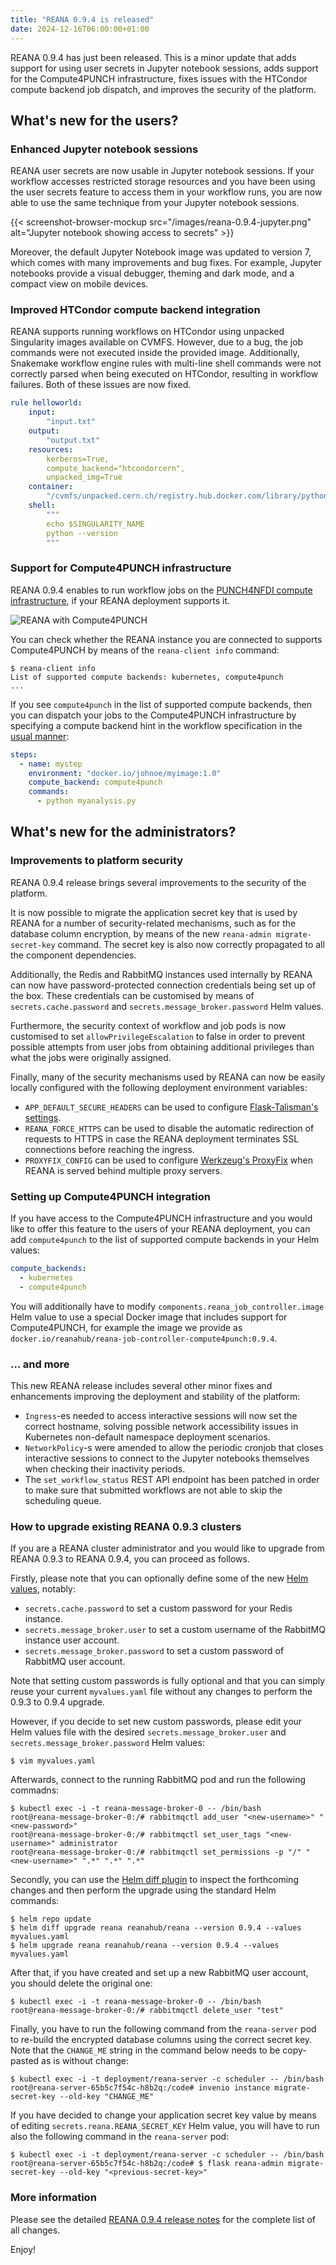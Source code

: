 ```yaml
---
title: "REANA 0.9.4 is released"
date: 2024-12-16T06:00:00+01:00
---
```


REANA 0.9.4 has just been released. This is a minor update that adds support for
using user secrets in Jupyter notebook sessions, adds support for the
Compute4PUNCH infrastructure, fixes issues with the HTCondor compute backend job
dispatch, and improves the security of the platform.

<!--more-->

## What's new for the users?

### Enhanced Jupyter notebook sessions

REANA user secrets are now usable in Jupyter notebook sessions. If your workflow
accesses restricted storage resources and you have been using the user secrets
feature to access them in your workflow runs, you are now able to use the same
technique from your Jupyter notebook sessions.

<!-- markdownlint-disable MD013 -->

{{< screenshot-browser-mockup src="/images/reana-0.9.4-jupyter.png" alt="Jupyter notebook showing access to secrets" >}}

<!-- markdownlint-enable MD013 -->

Moreover, the default Jupyter Notebook image was updated to version 7, which
comes with many improvements and bug fixes. For example, Jupyter notebooks
provide a visual debugger, theming and dark mode, and a compact view on mobile
devices.

### Improved HTCondor compute backend integration

REANA supports running workflows on HTCondor using unpacked Singularity images
available on CVMFS. However, due to a bug, the job commands were not executed
inside the provided image. Additionally, Snakemake workflow engine rules with
multi-line shell commands were not correctly parsed when being executed on
HTCondor, resulting in workflow failures. Both of these issues are now fixed.

```yaml {hl_lines=[9,13,14,15,16]}
rule helloworld:
    input:
        "input.txt"
    output:
        "output.txt"
    resources:
        kerberos=True,
        compute_backend="htcondorcern",
        unpacked_img=True
    container:
        "/cvmfs/unpacked.cern.ch/registry.hub.docker.com/library/python:3.10"
    shell:
        """
        echo $SINGULARITY_NAME
        python --version
        """
```

### Support for Compute4PUNCH infrastructure

REANA 0.9.4 enables to run workflow jobs on the
[PUNCH4NFDI compute infrastructure](https://doi.org/10.1051/epjconf/202429507020),
if your REANA deployment supports it.

![REANA with Compute4PUNCH](/images/reana-0.9.4-c4p.png)

You can check whether the REANA instance you are connected to supports
Compute4PUNCH by means of the `reana-client info` command:

```console
$ reana-client info
List of supported compute backends: kubernetes, compute4punch
...
```

If you see `compute4punch` in the list of supported compute backends, then you
can dispatch your jobs to the Compute4PUNCH infrastructure by specifying a
compute backend hint in the workflow specification in the
[usual manner](https://docs.reana.io/advanced-usage/compute-backends/slurm/#examples):

```yaml {hl_lines=[4]}
steps:
  - name: mystep
    environment: "docker.io/johnoe/myimage:1.0"
    compute_backend: compute4punch
    commands:
      - python myanalysis.py
```

## What's new for the administrators?

### Improvements to platform security

REANA 0.9.4 release brings several improvements to the security of the platform.

It is now possible to migrate the application secret key that is used by REANA
for a number of security-related mechanisms, such as for the database column
encryption, by means of the new `reana-admin migrate-secret-key` command. The
secret key is also now correctly propagated to all the component dependencies.

Additionally, the Redis and RabbitMQ instances used internally by REANA can now
have password-protected connection credentials being set up of the box. These
credentials can be customised by means of `secrets.cache.password` and
`secrets.message_broker.password` Helm values.

Furthermore, the security context of workflow and job pods is now customised to
set `allowPrivilegeEscalation` to false in order to prevent possible attempts
from user jobs from obtaining additional privileges than what the jobs were
originally assigned.

Finally, many of the security mechanisms used by REANA can now be easily locally
configured with the following deployment environment variables:

- `APP_DEFAULT_SECURE_HEADERS` can be used to configure
  [Flask-Talisman's settings](https://github.com/GoogleCloudPlatform/flask-talisman?tab=readme-ov-file#options).
- `REANA_FORCE_HTTPS` can be used to disable the automatic redirection of
  requests to HTTPS in case the REANA deployment terminates SSL connections
  before reaching the ingress.
- `PROXYFIX_CONFIG` can be used to configure
  [Werkzeug's ProxyFix](https://werkzeug.palletsprojects.com/en/stable/middleware/proxy_fix/)
  when REANA is served behind multiple proxy servers.

### Setting up Compute4PUNCH integration

If you have access to the Compute4PUNCH infrastructure and you would like to
offer this feature to the users of your REANA deployment, you can add
`compute4punch` to the list of supported compute backends in your Helm values:

```yaml {hl_lines=3}
compute_backends:
  - kubernetes
  - compute4punch
```

You will additionally have to modify `components.reana_job_controller.image`
Helm value to use a special Docker image that includes support for
Compute4PUNCH, for example the image we provide as
`docker.io/reanahub/reana-job-controller-compute4punch:0.9.4`.

### ... and more

This new REANA release includes several other minor fixes and enhancements
improving the deployment and stability of the platform:

- `Ingress`-es needed to access interactive sessions will now set the correct
  hostname, solving possible network accessibility issues in Kubernetes
  non-default namespace deployment scenarios.
- `NetworkPolicy`-s were amended to allow the periodic cronjob that closes
  interactive sessions to connect to the Jupyter notebooks themselves when
  checking their inactivity periods.
- The `set_workflow_status` REST API endpoint has been patched in order to make
  sure that submitted workflows are not able to skip the scheduling queue.

### How to upgrade existing REANA 0.9.3 clusters

If you are a REANA cluster administrator and you would like to upgrade from
REANA 0.9.3 to REANA 0.9.4, you can proceed as follows.

Firstly, please note that you can optionally define some of the new
[Helm values](https://github.com/reanahub/reana/blob/0.9.4/helm/reana/README.md),
notably:

- `secrets.cache.password` to set a custom password for your Redis instance.
- `secrets.message_broker.user` to set a custom username of the RabbitMQ
  instance user account.
- `secrets.message_broker.password` to set a custom password of RabbitMQ user
  account.

Note that setting custom passwords is fully optional and that you can simply
reuse your current `myvalues.yaml` file without any changes to perform the 0.9.3
to 0.9.4 upgrade.

However, if you decide to set new custom passwords, please edit your Helm values
file with the desired `secrets.message_broker.user` and
`secrets.message_broker.password` Helm values:

```console
$ vim myvalues.yaml
```

Afterwards, connect to the running RabbitMQ pod and run the following commadns:

```console
$ kubectl exec -i -t reana-message-broker-0 -- /bin/bash
root@reana-message-broker-0:/# rabbitmqctl add_user "<new-username>" "<new-password>"
root@reana-message-broker-0:/# rabbitmqctl set_user_tags "<new-username>" administrator
root@reana-message-broker-0:/# rabbitmqctl set_permissions -p "/" "<new-username>" ".*" ".*" ".*"
```

Secondly, you can use the
[Helm diff plugin](https://github.com/databus23/helm-diff) to inspect the
forthcoming changes and then perform the upgrade using the standard Helm
commands:

```console
$ helm repo update
$ helm diff upgrade reana reanahub/reana --version 0.9.4 --values myvalues.yaml
$ helm upgrade reana reanahub/reana --version 0.9.4 --values myvalues.yaml
```

After that, if you have created and set up a new RabbitMQ user account, you
should delete the original one:

```console
$ kubectl exec -i -t reana-message-broker-0 -- /bin/bash
root@reana-message-broker-0:/# rabbitmqctl delete_user "test"
```

Finally, you have to run the following command from the `reana-server` pod to
re-build the encrypted database columns using the correct secret key. Note that
the `CHANGE_ME` string in the command below needs to be copy-pasted as is
without change:

```console
$ kubectl exec -i -t deployment/reana-server -c scheduler -- /bin/bash
root@reana-server-65b5c7f54c-h8b2q:/code# invenio instance migrate-secret-key --old-key "CHANGE_ME"
```

If you have decided to change your application secret key value by means of
editing `secrets.reana.REANA_SECRET_KEY` Helm value, you will have to run also
the following command in the `reana-server` pod:

```console
$ kubectl exec -i -t deployment/reana-server -c scheduler -- /bin/bash
root@reana-server-65b5c7f54c-h8b2q:/code# $ flask reana-admin migrate-secret-key --old-key "<previous-secret-key>"
```

### More information

Please see the detailed
[REANA 0.9.4 release notes](https://github.com/reanahub/reana/releases/tag/0.9.4)
for the complete list of all changes.

Enjoy!
